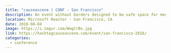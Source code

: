 ```yaml
---
title: "causeascene | CONF - San Francisco"
description: An event without borders designed to be safe space for members of marginalized communities in tech to tell their stories. 🤯️
location: Microsoft Reactor - San Francisco, CA
date: 2018-08-04
image: https://i.imgur.com/WwgCrBx.jpg
link: https://hashtagcauseascene.com/event/san-francisco-2018/
categories:
  - conference
---
```

